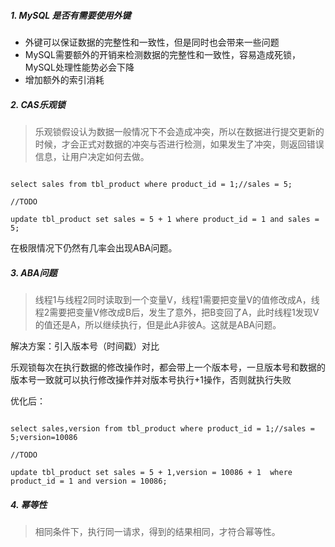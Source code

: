 ##### 1. MySQL 是否有需要使用外键

- 外键可以保证数据的完整性和一致性，但是同时也会带来一些问题
- MySQL需要额外的开销来检测数据的完整性和一致性，容易造成死锁，MySQL处理性能势必会下降
- 增加额外的索引消耗


##### 2. CAS乐观锁


> 乐观锁假设认为数据一般情况下不会造成冲突，所以在数据进行提交更新的时候，才会正式对数据的冲突与否进行检测，如果发生了冲突，则返回错误信息，让用户决定如何去做。


```mysql

select sales from tbl_product where product_id = 1;//sales = 5;

//TODO

update tbl_product set sales = 5 + 1 where product_id = 1 and sales = 5;

```

在极限情况下仍然有几率会出现ABA问题。

##### 3. ABA问题

> 线程1与线程2同时读取到一个变量V，线程1需要把变量V的值修改成A，线程2需要把变量V修改成B后，发生了意外，把B变回了A，此时线程1发现V的值还是A，所以继续执行，但是此A非彼A。这就是ABA问题。


解决方案：引入版本号（时间戳）对比

乐观锁每次在执行数据的修改操作时，都会带上一个版本号，一旦版本号和数据的版本号一致就可以执行修改操作并对版本号执行+1操作，否则就执行失败

优化后：

```mysql

select sales,version from tbl_product where product_id = 1;//sales = 5;version=10086

//TODO

update tbl_product set sales = 5 + 1,version = 10086 + 1  where product_id = 1 and version = 10086;

```

##### 4. 幂等性

> 相同条件下，执行同一请求，得到的结果相同，才符合幂等性。
